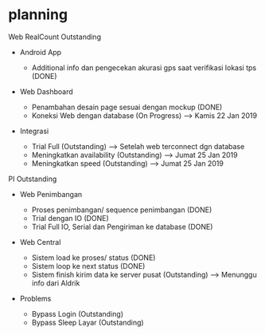 # planning

Web RealCount
  Outstanding
  - Android App
      + Additional info dan pengecekan akurasi gps saat verifikasi lokasi tps  (DONE)
      
  - Web Dashboard
      + Penambahan desain page sesuai dengan mockup   (DONE)
      + Koneksi Web dengan database                   (On Progress)    --> Kamis 22 Jan 2019
      
  - Integrasi
      + Trial Full                                    (Outstanding)    --> Setelah web terconnect dgn database
      + Meningkatkan availability                     (Outstanding)    --> Jumat 25 Jan 2019
      + Meningkatkan speed                            (Outstanding)    --> Jumat 25 Jan 2019

PI
  Outstanding
  - Web Penimbangan
      + Proses penimbangan/ sequence penimbangan      (DONE)
      + Trial dengan IO                               (DONE)
      + Trial Full IO, Serial dan Pengiriman ke database  (DONE)
      
  - Web Central
      + Sistem load ke proses/ status                 (DONE)
      + Sistem loop ke next status                    (DONE)
      + Sistem finish kirim data ke server pusat      (Outstanding)   --> Menunggu info dari Aldrik

  - Problems
      + Bypass Login                                  (Outstanding)
      + Bypass Sleep Layar                            (Outstanding)
